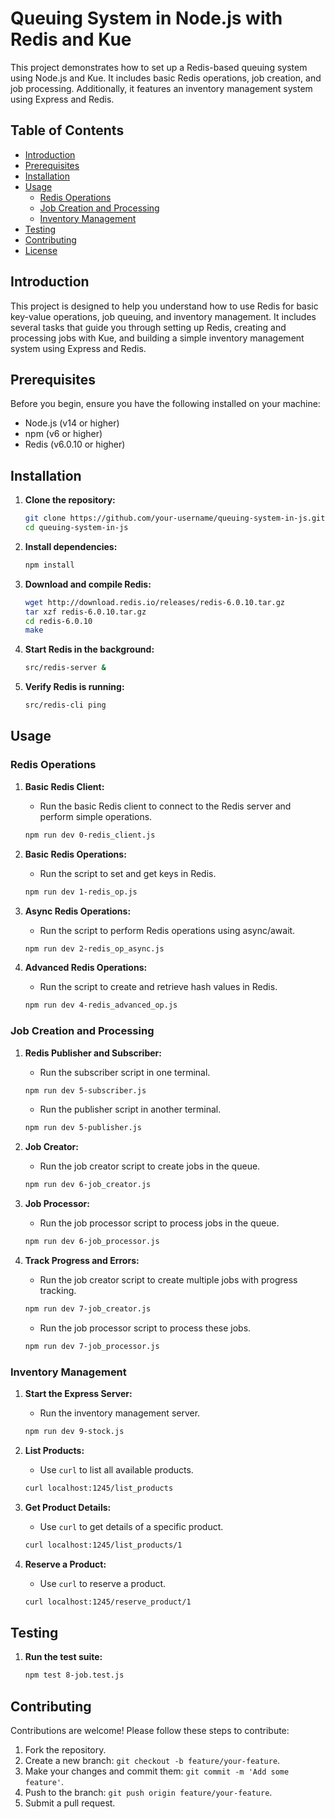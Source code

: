 # Queuing System in Node.js with Redis and Kue

This project demonstrates how to set up a Redis-based queuing system using Node.js and Kue. It includes basic Redis operations, job creation, and job processing. Additionally, it features an inventory management system using Express and Redis.

## Table of Contents

- [Introduction](#introduction)
- [Prerequisites](#prerequisites)
- [Installation](#installation)
- [Usage](#usage)
  - [Redis Operations](#redis-operations)
  - [Job Creation and Processing](#job-creation-and-processing)
  - [Inventory Management](#inventory-management)
- [Testing](#testing)
- [Contributing](#contributing)
- [License](#license)

## Introduction

This project is designed to help you understand how to use Redis for basic key-value operations, job queuing, and inventory management. It includes several tasks that guide you through setting up Redis, creating and processing jobs with Kue, and building a simple inventory management system using Express and Redis.

## Prerequisites

Before you begin, ensure you have the following installed on your machine:

- Node.js (v14 or higher)
- npm (v6 or higher)
- Redis (v6.0.10 or higher)

## Installation

1. **Clone the repository:**
   ```sh
   git clone https://github.com/your-username/queuing-system-in-js.git
   cd queuing-system-in-js
   ```

2. **Install dependencies:**
   ```sh
   npm install
   ```

3. **Download and compile Redis:**
   ```sh
   wget http://download.redis.io/releases/redis-6.0.10.tar.gz
   tar xzf redis-6.0.10.tar.gz
   cd redis-6.0.10
   make
   ```

4. **Start Redis in the background:**
   ```sh
   src/redis-server &
   ```

5. **Verify Redis is running:**
   ```sh
   src/redis-cli ping
   ```

## Usage

### Redis Operations

1. **Basic Redis Client:**
   - Run the basic Redis client to connect to the Redis server and perform simple operations.
   ```sh
   npm run dev 0-redis_client.js
   ```

2. **Basic Redis Operations:**
   - Run the script to set and get keys in Redis.
   ```sh
   npm run dev 1-redis_op.js
   ```

3. **Async Redis Operations:**
   - Run the script to perform Redis operations using async/await.
   ```sh
   npm run dev 2-redis_op_async.js
   ```

4. **Advanced Redis Operations:**
   - Run the script to create and retrieve hash values in Redis.
   ```sh
   npm run dev 4-redis_advanced_op.js
   ```

### Job Creation and Processing

1. **Redis Publisher and Subscriber:**
   - Run the subscriber script in one terminal.
   ```sh
   npm run dev 5-subscriber.js
   ```
   - Run the publisher script in another terminal.
   ```sh
   npm run dev 5-publisher.js
   ```

2. **Job Creator:**
   - Run the job creator script to create jobs in the queue.
   ```sh
   npm run dev 6-job_creator.js
   ```

3. **Job Processor:**
   - Run the job processor script to process jobs in the queue.
   ```sh
   npm run dev 6-job_processor.js
   ```

4. **Track Progress and Errors:**
   - Run the job creator script to create multiple jobs with progress tracking.
   ```sh
   npm run dev 7-job_creator.js
   ```
   - Run the job processor script to process these jobs.
   ```sh
   npm run dev 7-job_processor.js
   ```

### Inventory Management

1. **Start the Express Server:**
   - Run the inventory management server.
   ```sh
   npm run dev 9-stock.js
   ```

2. **List Products:**
   - Use `curl` to list all available products.
   ```sh
   curl localhost:1245/list_products
   ```

3. **Get Product Details:**
   - Use `curl` to get details of a specific product.
   ```sh
   curl localhost:1245/list_products/1
   ```

4. **Reserve a Product:**
   - Use `curl` to reserve a product.
   ```sh
   curl localhost:1245/reserve_product/1
   ```

## Testing

1. **Run the test suite:**
   ```sh
   npm test 8-job.test.js
   ```

## Contributing

Contributions are welcome! Please follow these steps to contribute:

1. Fork the repository.
2. Create a new branch: `git checkout -b feature/your-feature`.
3. Make your changes and commit them: `git commit -m 'Add some feature'`.
4. Push to the branch: `git push origin feature/your-feature`.
5. Submit a pull request.
